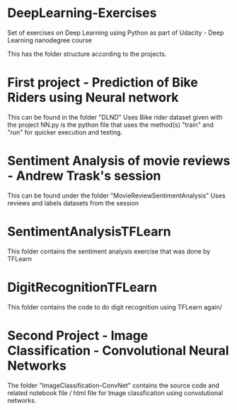 # DeepLearning-Exercises

Set of exercises on Deep Learning using Python as part of Udacity - Deep Learning nanodegree course

This has the folder structure according to the projects.

# First project - Prediction of Bike Riders using Neural network 

This can be found in the folder "DLND"
Uses Bike rider dataset given with the project
NN.py is the python file that uses the method(s) "train" and "run" for quicker execution and testing.

# Sentiment Analysis of movie reviews - Andrew Trask's session

This can be found under the folder "MovieReviewSentimentAnalysis"
Uses reviews and labels datasets from the session

# SentimentAnalysisTFLearn 

This folder contains the sentiment analysis exercise that was done by TFLearn

# DigitRecognitionTFLearn

This folder contains the code to do digit recognition using TFLearn again/

# Second Project - Image Classification - Convolutional Neural Networks

The folder "ImageClassification-ConvNet" contains the source code and related notebook file / html file for Image classfication using convolutional networks. 

